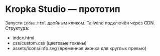 # Kropka Studio — прототип
Запусти `index.html` двойным кликом. Tailwind подключён через CDN.
Структура:
- index.html
- css/custom.css (цветовые токены)
- assets/icons/info.svg (временная иконка для круглых превью)
